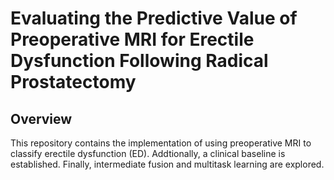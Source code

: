 # Evaluating the Predictive Value of Preoperative MRI for Erectile Dysfunction Following Radical Prostatectomy

## Overview

This repository contains the implementation of using preoperative MRI to classify erectile dysfunction (ED). Addtionally, a clinical baseline is established. Finally, intermediate fusion and multitask learning are explored.
